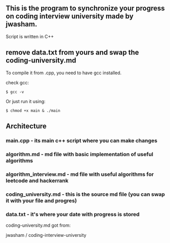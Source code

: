## This is the program to synchronize your progress on coding interview university made by jwasham.

Script is written in C++

## remove data.txt from yours and swap the coding-university.md

To compile it from .cpp, you need to have gcc installed.

check gcc:

```
$ gcc -v
```

Or just run it using:

```
$ chmod +x main & ./main
```

## Architecture

### main.cpp - its main c++ script where you can make changes
### algorithm.md - md file with basic implementation of useful algorithms
### algorithm_interview.md - md file with useful algorithms for leetcode and hackerrank
### coding_university.md - this is the source md file (you can swap it with your file and progres)
### data.txt - it's where your date with progress is stored


coding-university.md got from:

jwasham /
coding-interview-university

